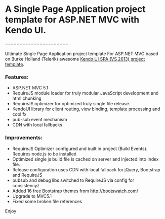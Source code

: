 # A Single Page Application project template for ASP.NET MVC with Kendo UI.
======================


Ultimate Single Page Application project template For ASP.NET MVC based on Burke Holland (Telerik) awesome 
[Kendo UI SPA (VS 2013) project template](http://visualstudiogallery.msdn.microsoft.com/924c3074-ceab-4be4-87e1-e9e4fd4b6d61?SRC=VSIDE).

### Features:

- ASP.NET MVC 5.1
- RequireJS module loader for truly modular JavaScript development and html chunking
- RequireJS optimizer for optimized truly single file release.
- KendoUI library for client routing, view binding, template processing and cool fx
- pub-sub event mechanism
- CDN with local fallbacks

### Improvements:

- RequireJS Optimizer configured and built in project (Build Events). Requires node.js to be installed.
- Optimized single js build file is cached on server and injected into Index file.
- Release configuration uses CDN with local fallback for jQuery, Bootstrap and RequireJS
- pubsub and debug libs switched to RequireJS via config for consistencyž
- Added 16 free Bootstrap themes from http://bootswatch.com/
- Upgrade to MVC5.1
- Fixed some broken file references

Enjoy


